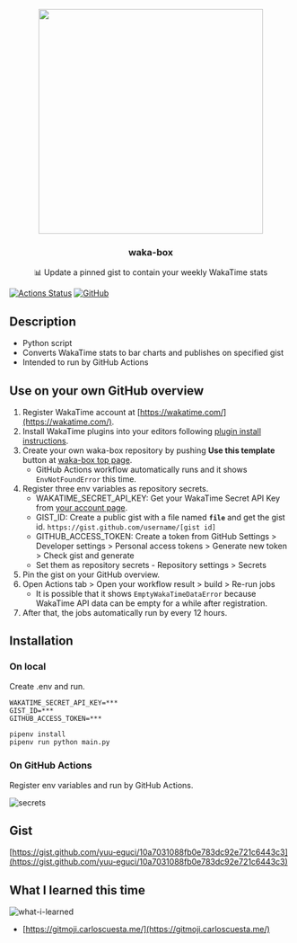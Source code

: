 <p align="center">
  <img width="400" src="https://user-images.githubusercontent.com/4658208/60469862-2e40bf00-9c2c-11e9-87f7-afe164648de4.png">
  <h3 align="center">waka-box</h3>
  <p align="center">📊 Update a pinned gist to contain your weekly WakaTime stats</p>
</p>

[![Actions Status](https://github.com/yuu-eguci/waka-box/workflows/Python%20application/badge.svg)](https://github.com/yuu-eguci/waka-box/actions)
[![GitHub](https://img.shields.io/github/license/yuu-eguci/waka-box)](https://github.com/yuu-eguci/waka-box/blob/master/LICENSE)

## Description

- Python script
- Converts WakaTime stats to bar charts and publishes on specified gist
- Intended to run by GitHub Actions

## Use on your own GitHub overview

1. Register WakaTime account at [https://wakatime.com/](https://wakatime.com/).
1. Install WakaTime plugins into your editors following [plugin install instructions](https://wakatime.com/plugins).
1. Create your own waka-box repository by pushing **Use this template** button at [waka-box top page](https://github.com/yuu-eguci/waka-box).
    - GitHub Actions workflow automatically runs and it shows `EnvNotFoundError` this time.
1. Register three env variables as repository secrets.
    - WAKATIME_SECRET_API_KEY: Get your WakaTime Secret API Key from [your account page](https://wakatime.com/settings/account).
    - GIST_ID: Create a public gist with a file named **`file`** and get the gist id. `https://gist.github.com/username/[gist id]`
    - GITHUB_ACCESS_TOKEN: Create a token from GitHub Settings > Developer settings > Personal access tokens > Generate new token > Check gist and generate
    - Set them as repository secrets - Repository settings > Secrets
1. Pin the gist on your GitHub overview.
1. Open Actions tab > Open your workflow result > build > Re-run jobs
    - It is possible that it shows `EmptyWakaTimeDataError` because WakaTime API data can be empty for a while after registration.
1. After that, the jobs automatically run by every 12 hours.

## Installation

### On local

Create .env and run.

```plaintext
WAKATIME_SECRET_API_KEY=***
GIST_ID=***
GITHUB_ACCESS_TOKEN=***
```

```bash
pipenv install
pipenv run python main.py
```

### On GitHub Actions

Register env variables and run by GitHub Actions.

![secrets](https://user-images.githubusercontent.com/28250432/76698894-968ede00-669f-11ea-957b-0486d3748e2c.png)

## Gist

[https://gist.github.com/yuu-eguci/10a7031088fb0e783dc92e721c6443c3](https://gist.github.com/yuu-eguci/10a7031088fb0e783dc92e721c6443c3)

## What I learned this time

![what-i-learned](https://user-images.githubusercontent.com/28250432/76726931-85e77200-674a-11ea-826a-c207841ed9f8.png)

- [https://gitmoji.carloscuesta.me/](https://gitmoji.carloscuesta.me/)